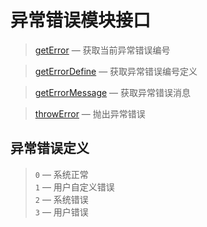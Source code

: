 异常错误模块接口
================

> [getError](http://git.oschina.net/gaoxiang/SE-For-ASP/tree/master/Docs/Api/Error/getError.md) &mdash; 获取当前异常错误编号

> [getErrorDefine](http://git.oschina.net/gaoxiang/SE-For-ASP/tree/master/Docs/Api/Error/getErrorDefine.md) &mdash; 获取异常错误编号定义

> [getErrorMessage](http://git.oschina.net/gaoxiang/SE-For-ASP/tree/master/Docs/Api/Error/getErrorMessage.md) &mdash; 获取异常错误消息

> [throwError](http://git.oschina.net/gaoxiang/SE-For-ASP/tree/master/Docs/Api/Error/throwError.md) &mdash; 抛出异常错误

异常错误定义
------------
> `0` &mdash; 系统正常  
> `1` &mdash; 用户自定义错误  
> `2` &mdash; 系统错误  
> `3` &mdash; 用户错误